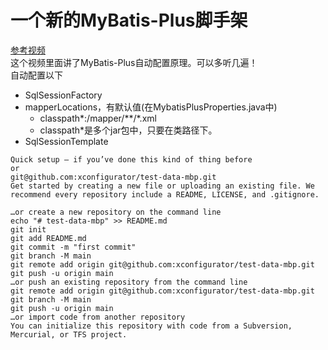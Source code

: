 # 一个新的MyBatis-Plus脚手架
[参考视频](https://www.bilibili.com/video/BV19K4y1L7MT?p=65)  
这个视频里面讲了MyBatis-Plus自动配置原理。可以多听几遍！  
自动配置以下
- SqlSessionFactory  
- mapperLocations，有默认值(在MybatisPlusProperties.java中)  
    - classpath*:/mapper/**/*.xml  
    - classpath*是多个jar包中，只要在类路径下。  
- SqlSessionTemplate  


```shell
Quick setup — if you’ve done this kind of thing before
or	
git@github.com:xconfigurator/test-data-mbp.git
Get started by creating a new file or uploading an existing file. We recommend every repository include a README, LICENSE, and .gitignore.

…or create a new repository on the command line
echo "# test-data-mbp" >> README.md
git init
git add README.md
git commit -m "first commit"
git branch -M main
git remote add origin git@github.com:xconfigurator/test-data-mbp.git
git push -u origin main
…or push an existing repository from the command line
git remote add origin git@github.com:xconfigurator/test-data-mbp.git
git branch -M main
git push -u origin main
…or import code from another repository
You can initialize this repository with code from a Subversion, Mercurial, or TFS project.

```

